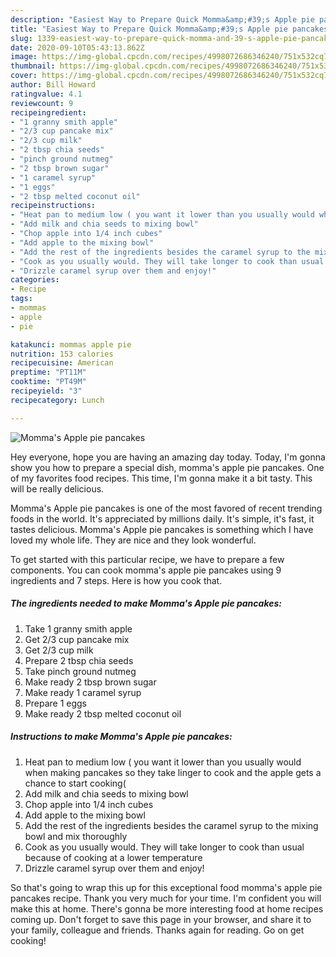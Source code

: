```yaml
---
description: "Easiest Way to Prepare Quick Momma&amp;#39;s Apple pie pancakes"
title: "Easiest Way to Prepare Quick Momma&amp;#39;s Apple pie pancakes"
slug: 1339-easiest-way-to-prepare-quick-momma-and-39-s-apple-pie-pancakes
date: 2020-09-10T05:43:13.862Z
image: https://img-global.cpcdn.com/recipes/4998072686346240/751x532cq70/mommas-apple-pie-pancakes-recipe-main-photo.jpg
thumbnail: https://img-global.cpcdn.com/recipes/4998072686346240/751x532cq70/mommas-apple-pie-pancakes-recipe-main-photo.jpg
cover: https://img-global.cpcdn.com/recipes/4998072686346240/751x532cq70/mommas-apple-pie-pancakes-recipe-main-photo.jpg
author: Bill Howard
ratingvalue: 4.1
reviewcount: 9
recipeingredient:
- "1 granny smith apple"
- "2/3 cup pancake mix"
- "2/3 cup milk"
- "2 tbsp chia seeds"
- "pinch ground nutmeg"
- "2 tbsp brown sugar"
- "1 caramel syrup"
- "1 eggs"
- "2 tbsp melted coconut oil"
recipeinstructions:
- "Heat pan to medium low ( you want it lower than you usually would when making pancakes so they take linger to cook and the apple gets a chance to start cooking("
- "Add milk and chia seeds to mixing bowl"
- "Chop apple into 1/4 inch cubes"
- "Add apple to the mixing bowl"
- "Add the rest of the ingredients besides the caramel syrup to the mixing bowl and mix thoroughly"
- "Cook as you usually would. They will take longer to cook than usual because of cooking at a lower temperature"
- "Drizzle caramel syrup over them and enjoy!"
categories:
- Recipe
tags:
- mommas
- apple
- pie

katakunci: mommas apple pie 
nutrition: 153 calories
recipecuisine: American
preptime: "PT11M"
cooktime: "PT49M"
recipeyield: "3"
recipecategory: Lunch

---
```



![Momma&#39;s Apple pie pancakes](https://img-global.cpcdn.com/recipes/4998072686346240/751x532cq70/mommas-apple-pie-pancakes-recipe-main-photo.jpg)

Hey everyone, hope you are having an amazing day today. Today, I'm gonna show you how to prepare a special dish, momma&#39;s apple pie pancakes. One of my favorites food recipes. This time, I'm gonna make it a bit tasty. This will be really delicious.



Momma&#39;s Apple pie pancakes is one of the most favored of recent trending foods in the world. It's appreciated by millions daily. It's simple, it's fast, it tastes delicious. Momma&#39;s Apple pie pancakes is something which I have loved my whole life. They are nice and they look wonderful.


To get started with this particular recipe, we have to prepare a few components. You can cook momma&#39;s apple pie pancakes using 9 ingredients and 7 steps. Here is how you cook that.

<!--inarticleads1-->

##### The ingredients needed to make Momma&#39;s Apple pie pancakes:

1. Take 1 granny smith apple
1. Get 2/3 cup pancake mix
1. Get 2/3 cup milk
1. Prepare 2 tbsp chia seeds
1. Take pinch ground nutmeg
1. Make ready 2 tbsp brown sugar
1. Make ready 1 caramel syrup
1. Prepare 1 eggs
1. Make ready 2 tbsp melted coconut oil




<!--inarticleads2-->

##### Instructions to make Momma&#39;s Apple pie pancakes:

1. Heat pan to medium low ( you want it lower than you usually would when making pancakes so they take linger to cook and the apple gets a chance to start cooking(
1. Add milk and chia seeds to mixing bowl
1. Chop apple into 1/4 inch cubes
1. Add apple to the mixing bowl
1. Add the rest of the ingredients besides the caramel syrup to the mixing bowl and mix thoroughly
1. Cook as you usually would. They will take longer to cook than usual because of cooking at a lower temperature
1. Drizzle caramel syrup over them and enjoy!




So that's going to wrap this up for this exceptional food momma&#39;s apple pie pancakes recipe. Thank you very much for your time. I'm confident you will make this at home. There's gonna be more interesting food at home recipes coming up. Don't forget to save this page in your browser, and share it to your family, colleague and friends. Thanks again for reading. Go on get cooking!
